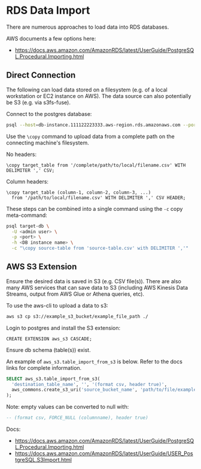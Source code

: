 # RDS Data Import

There are numerous approaches to load data into RDS databases.

AWS documents a few options here:

- <https://docs.aws.amazon.com/AmazonRDS/latest/UserGuide/PostgreSQL.Procedural.Importing.html>

## Direct Connection

The following can load data stored on a filesystem (e.g. of a local workstation or EC2 instance on AWS). The data source can also potentially be S3 (e.g. via s3fs-fuse).

Connect to the postgres database:

```sh
psql --host=db-instance.111122223333.aws-region.rds.amazonaws.com --port=5432 --username=postgres --password --dbname=target-db
```

Use the `\copy` command to upload data from a complete path on the connecting machine's filesystem.

No headers:

```pgsql
\copy target_table from '/complete/path/to/local/filename.csv' WITH DELIMITER ',' CSV;
```

Column headers:

```pgsql
\copy target_table (column-1, column-2, column-3, ...) 
  from '/path/to/local/filename.csv' WITH DELIMITER ',' CSV HEADER;
```

These steps can be combined into a single command using the `-c` copy meta-command:

```sh
psql target-db \
  -U <admin user> \
  -p <port> \
  -h <DB instance name> \
  -c "\copy source-table from 'source-table.csv' with DELIMITER ','" 
```

## AWS S3 Extension

Ensure the desired data is saved in S3 (e.g. CSV file(s)). There are also many AWS services that can save data to S3 (including AWS Kinesis Data Streams, output from AWS Glue or Athena queries, etc).

To use the aws-cli to upload a data to s3:

```sh
aws s3 cp s3://example_s3_bucket/example_file_path ./ 
```

Login to postgres and install the S3 extension:

```postgres
CREATE EXTENSION aws_s3 CASCADE;
```

Ensure db schema (table(s)) exist.

An example of `aws_s3.table_import_from_s3` is below. Refer to the docs links for complete information.

```sql
SELECT aws_s3.table_import_from_s3(
  'destination_table_name', '', '(format csv, header true)',
  aws_commons.create_s3_uri('source_bucket_name', 'path/to/file/example.csv', 'ca-central-1')
);
```

Note: empty values can be converted to null with:

```sql
-- (format csv, FORCE_NULL (columnname), header true)
```

Docs:

- <https://docs.aws.amazon.com/AmazonRDS/latest/UserGuide/PostgreSQL.Procedural.Importing.html>
- <https://docs.aws.amazon.com/AmazonRDS/latest/UserGuide/USER_PostgreSQL.S3Import.html>
